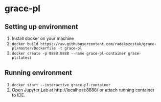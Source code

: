 # grace-pl

## Setting up environment
1. Install docker on your machine
2. `docker build https://raw.githubusercontent.com/radekszostak/grace-pl/master/Dockerfile -t grace-pl`
3. `docker create -p 8888:8888 --name grace-pl-container grace-pl:latest`

## Running environment
1. `docker start --interactive grace-pl-container`
2. Open Jupyter Lab at http://localhost:8888/ or attach running container to IDE.
